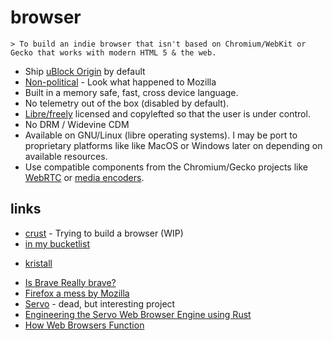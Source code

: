 # browser

``` text
> To build an indie browser that isn't based on Chromium/WebKit or Gecko that works with modern HTML 5 & the web.
```

* Ship [uBlock Origin](https://github.com/gorhill/uBlock/wiki/uBlock-Origin-works-best-on-Firefox) by default
* [Non-political](https://polarhive.ml/blog/firefox/#heres-what-mozilla-should-do) - Look what happened to Mozilla
* Built in a memory safe, fast, cross device language.
* No telemetry out of the box (disabled by default).
* [Libre/freely](https://polarhive.ml/blog/free-libre-software/) licensed and copylefted so that the user is under control.
* No DRM / Widevine CDM
* Available on GNU/Linux (libre operating systems). I may be port to proprietary platforms like like MacOS or Windows later on depending on available resources.
* Use compatible components from the Chromium/Gecko projects like [WebRTC](https://webrtc.org/) or [media encoders](https://code.videolan.org/videolan/dav1d).

## links

* [crust](https://codeberg.org/polarhive/crust) - Trying to build a browser (WIP)
* [in my bucketlist](https://polarhive.ml/bucketlist.txt)
- [kristall](https://github.com/MasterQ32/kristall)
* [Is Brave Really brave?](https://polarhive.ml/blog/brave/#all-3-browser-ecosystems-suck)
* [Firefox a mess by Mozilla](https://polarhive.ml/blog/firefox/)
* [Servo](https://servo.org/) - dead, but interesting project
* [Engineering the Servo Web Browser Engine using Rust](https://raw.githubusercontent.com/larsbergstrom/papers/master/icse16-servo-preprint.pdf)
* [How Web Browsers Function](https://redirect.invidious.io/watch?v=z0HN-fG6oT4)
